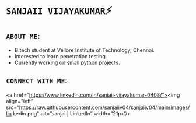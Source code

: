 # `SANJAII VIJAYAKUMAR`⚡️
## `ABOUT ME`:
- B.tech student at Vellore Institute of Technology, Chennai.
- Interested to learn penetration testing.
- Currently working on small python projects.

## `CONNECT WITH ME`:
<a href=”https://www.linkedin.com/in/sanjaii-vijayakumar-0408/"><img align=”left” src=”https://raw.githubusercontent.com/sanjaiiv04/sanjaiiv04/main/images/lin kedin.png" alt=”sanjaii| LinkedIn” width=”21px”/></a>



